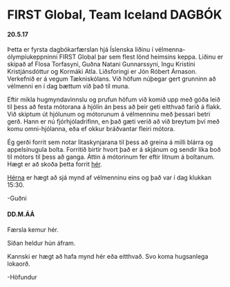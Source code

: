 # FIRST Global, Team Iceland DAGBÓK

#### 20.5.17
Þetta er fyrsta dagbókarfærslan hjá Íslenska liðinu í vélmenna-ólympíukeppninni FIRST Global þar sem flest lönd heimsins keppa. Liðinu er skipað af Flosa Torfasyni, Guðna Natani Gunnarssyni, Ingu Kristíni Kristjánsdóttur og Kormáki Atla. Liðsforingi er Jón Róbert Árnason. Verkefnið er á vegum Tækniskólans.
Við höfum núþegar gert grunninn að vélmenni en í dag bættum við það til muna.

Eftir mikla hugmyndavinnslu og prufun höfum við komið upp með góða leið til þess að festa mótorana á hjólin án þess að þeir geti eitthvað farið á flakk. Við skiptum út hjólunum og mótorunum á vélmenninu með þessari betri gerð. Hann er nú fjórhjóladrifinn, en það gæti verið að við breytum því með komu omni-hjólanna, eða ef okkur bráðvantar fleiri mótora.

Ég gerði forrit sem notar litaskynjarana til þess að greina á milli blárra og appelsínugula bolta. Forritið birtir hvort það er á skjánum og sendir líka boð til mótors til þess að ganga. Áttin á mótorinum fer eftir litnum á boltanum. Hægt er að skoða þetta forrit [hér](https://github.com/kormakurAtli-tskoli/FIRSTGlobal_TEAM-ICELAND/blob/master/ftc_app/TeamCode/src/main/java/org/firstinspires/ftc/teamcode/ColorSensorTest.java).

[Hérna](http://i.imgur.com/7lmXY2d.jpg) er hægt að sjá mynd af vélmenninu eins og það var í dag klukkan 15:30.

-Guðni


#### DD.M.ÁÁ
Færsla kemur hér.

Síðan heldur hún áfram.

Kannski er hægt að hafa mynd hér eða eitthvað. Svo koma hugsanlega lokaorð.

-Höfundur